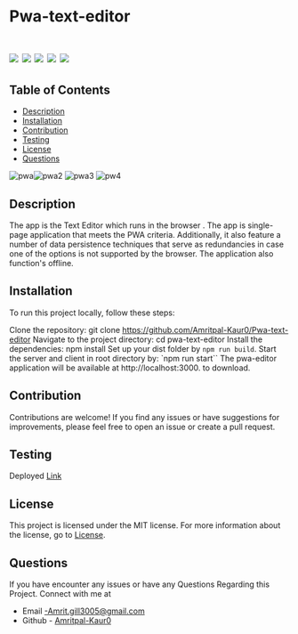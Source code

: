 # Pwa-text-editor


 #  ![](https://img.shields.io/badge/htmlplugin-PWA/manifest-brown) ![](https://img.shields.io/badge/npm-PWA-blue) ![](https://img.shields.io/badge/license-MIT-brightgreen) ![](https://img.shields.io/badge/concurrently-webpack-orange) ![](https://img.shields.io/badge/node.js-plugin-red) 

 ## Table of Contents

- [Description](#description)
- [Installation](#installation)
- [Contribution](#contribution)
- [Testing](#testing)
- [License](#license)
- [Questions](#questions)

![pwa](https://github.com/Amritpal-Kaur0/Pwa-text-editor/assets/128442182/00c02295-3f87-467e-b5f5-7bf313f280ae)![pwa2](https://github.com/Amritpal-Kaur0/Pwa-text-editor/assets/128442182/f453892d-456b-45a6-8d86-fcd617629765)
![pwa3](https://github.com/Amritpal-Kaur0/Pwa-text-editor/assets/128442182/9f0495e2-e9c9-4a2b-84f1-839e7c35d894)
![pw4](https://github.com/Amritpal-Kaur0/Pwa-text-editor/assets/128442182/c43f348a-668b-40e8-8c0f-7980584fe5bc)




## Description
The app is the Text Editor which runs in the browser . The app is single-page application that meets the PWA criteria. Additionally, it also feature a number of data persistence techniques that serve as redundancies in case one of the options is not supported by the browser. The application also function's offline.

## Installation

To run this project locally, follow these steps:

Clone the repository: git clone https://github.com/Amritpal-Kaur0/Pwa-text-editor Navigate to the project directory: cd pwa-text-editor Install the dependencies: npm install Set up your dist folder by `npm run build`. Start the server and client in root directory by: `npm run start`` The pwa-editor application  will be available at http://localhost:3000. to download.

## Contribution
Contributions are welcome! If you find any issues or have suggestions for improvements, please feel free to open an issue or create a pull request.

## Testing 
 Deployed [Link](https://another-text-edit-a46eb54f2abd.herokuapp.com/)

## License
This project is licensed under the MIT license. For more information about the license, go to [License](https://choosealicense.com/licenses/mit/).

## Questions
If you have encounter any issues or have any Questions Regarding this Project. Connect with me at

- Email -Amrit.gill3005@gmail.com 
- Github - [Amritpal-Kaur0](https://github.com/Amritpal-Kaur0) 
